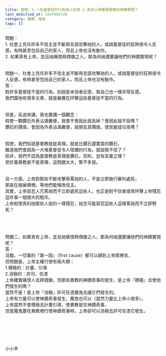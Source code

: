 ```yaml
---
title: 發問：1.一些基督徒的行為使人反感 2.為何上帝要使異教徒神蹟實現？
last_modified_at: 1547992720
category: 護教、福音
tags: []
---
```


<p>問題：<br/>1. 社會上充斥許多不信主並不斷用言語攻擊祂的人，或說基督徒的狂熱很令人反感，有時甚至包括自己的家人，而且上帝也沒有動作。<br/>2. 如果真有上帝，並且祂痛恨拜偶像之人，那為何祂還要讓他們的神蹟實現呢？<br/><!--more--><br/><br/>問題一、社會上充斥許多不信主並不斷用言語攻擊祂的人，或說基督徒的狂熱很令人反感，有時甚至包括自己的家人，而且上帝也沒有動作。<br/>答：<br/>對許多基督徒不當的行為，別說是未信者反感，我自己也一樣非常反感。<br/>我們園地有很多文章，就是嚴厲在抨擊這些基督徒不當的行為。<br/> <br/><br/>但是，反過來講，我也要講一個觀念：<br/>假使一顆鑽石外表沾滿糞便，我會不會因此就丟掉？會因此就不撿嗎？<br/>鑽石的價值，會因為外表沾滿糞便，就損及其價值，使其變成垃圾嗎？<br/> <br/><br/>假使，我們知道基督教就是真理，就是比鑽石還寶貴的鑽石，<br/>難道我們會因為一大堆基督徒令人噁爛的行為，就說我不信了？<br/>除非，我們不認為基督教是真理是鑽石，否則，豈有丟棄之理？<br/>至於基督教是不是真理，這問題太大，暫不多提。<br/> <br/><br/>另一方面，上帝對那些不斷攻擊辱罵祂的人，不是立即施行審判處死，<br/>那是在施展憐憫，等他們能悔改信主。<br/>其實，上帝容忍人咒罵祂而不立即處死這些人，也正是對不信者很常抨擊上帝殘忍這件事一個很大的駁斥。<br/>上帝假使真的祂那些人說的一樣殘忍，祂怎可能容忍這些人這樣罵祂而不立即劈死？<br/> <br/><br/><br/><br/>問題二、如果真有上帝，並且祂痛恨拜偶像之人，那為何祂還要讓他們的神蹟實現呢？<br/>答：<br/>沒錯，一切事的『第一因』（first cause）都可以歸到上帝那裡去，<br/>但問題是，上帝主權行使有兩大類：<br/>1.積極的：計畫、引導<br/>2.消極的：許可、任憑<br/>上帝確實痛恨人去拜偶像，但那些異教的神蹟奇事的發生，是上帝『積極』去使他們發生的嗎？<br/>當然不是！是上帝『消極』許可任憑魔鬼去讓它們發生的。<br/>上帝有力量可以使神蹟奇事發生，魔鬼也可以（當然力量比上帝小很多）。<br/>上帝當然不會積極去計畫引導，使異教發生神蹟奇事，<br/>但當魔鬼要在異教裡行使神蹟奇事時，上帝卻可以消極去許可任憑它發生。<br/> <br/> <br/><br/><br/><br/><br/>小小羊<br/>
</p>